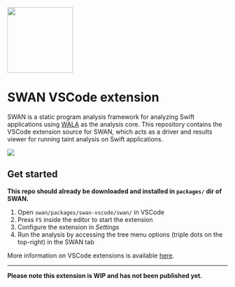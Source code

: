 
<img src="https://karimali.ca/resources/images/projects/swan.png" width="150">

# SWAN VSCode extension
SWAN is a static program analysis framework for analyzing Swift applications using [WALA](https://github.com/wala/WALA) as the analysis core. This repository contains the VSCode extension source for SWAN, which acts as a driver and results viewer for running taint analysis on Swift applications.

![](https://github.com/themaplelab/swan/blob/master/docs/readmeContent/exampleUse.gif)

## Get started

**This repo should already be downloaded and installed in `packages/` dir of SWAN.**

1. Open `swan/packages/swan-vscode/swan/` in VSCode
2. Press `F5` inside the editor to start the extension
3. Configure the extension in _Settings_
4. Run the analysis by accessing the tree menu options (triple dots on the top-right) in the SWAN tab

More information on VSCode extensions is available [here](https://code.visualstudio.com/api/get-started/your-first-extension).

____________________

**Please note this extension is WIP and has not been published yet.** 
